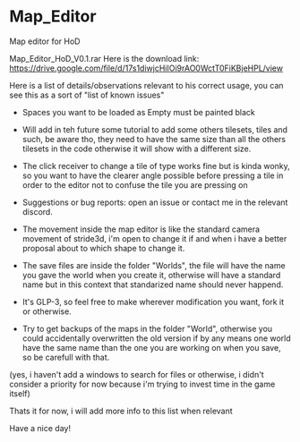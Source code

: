 # Map_Editor
Map editor for HoD

Map_Editor_HoD_V0.1.rar
Here is the download link: https://drive.google.com/file/d/17s1diwjcHiIOi9rAO0WctT0FiKBjeHPL/view

Here is a list of details/observations relevant to his correct usage, you can see this as a sort of "list of known issues" 

- Spaces you want to be loaded as Empty must be painted black
 
- Will add in teh future some tutorial to add some others tilesets, tiles and such, be aware tho, they need to have the same size than all the others tilesets in the code otherwise it will show with a different size.
 
- The click receiver to change a tile of type works fine but is kinda wonky, so you want to have the clearer angle possible before pressing a tile in order to the editor not to confuse the tile you are pressing on

- Suggestions or bug reports: open an issue or contact me in the relevant discord.

- The movement inside the map editor is like the standard camera movement of stride3d, i'm open to change it if and when i have a better proposal about to which shape to change it.

- The save files are inside the folder "Worlds", the file will have the name you gave the world when you create it, otherwise will have a standard name but in this context that standarized name should never happend.

- It's GLP-3, so feel free to make wherever modification you want, fork it or otherwise.

- Try to get backups of the maps in the folder "World", otherwise you could accidentally overwritten the old version if by any means one world have the same name than the one you are working on when you save, so be carefull with that. 

(yes, i haven't add a windows to search for files or otherwise, i didn't consider a priority for now because i'm trying to invest time in the game itself)

Thats it for now, i will add more info to this list when relevant

Have a nice day!
